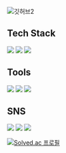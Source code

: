 ![깃허브2](https://user-images.githubusercontent.com/103043741/169454655-f4768a02-9768-43e3-8ef4-25091a35e637.jpg)
## Tech Stack
<img src="https://img.shields.io/badge/Python-3776AB?style=flat-square&logo=python&logoColor=white"/> <img src="https://img.shields.io/badge/Java-007396?style=flat-square&logo=java&logoColor=white"/> <img src="https://img.shields.io/badge/Swift-F05138?style=flat-square&logo=swift&logoColor=white"/>

## Tools
<img src="https://img.shields.io/badge/PyCharm-000000?style=flat-square&logo=PyCharm&logoColor=white"/> <img src="https://img.shields.io/badge/IntelliJ IDEA-000000?style=flat-square&logo=IntelliJ IDEA&logoColor=white"/> <img src="https://img.shields.io/badge/Xcode-147EFB?style=flat-square&logo=Xcode&logoColor=white"/>

## SNS
 <a href="https://velog.io/@jeunghun2"><img src="https://img.shields.io/badge/Velogg-20C997?style=flat-square&logo=Velog&logoColor=white"/></a> <a href="https://www.instagram.com/im_jeunghun/"><img src="https://img.shields.io/badge/Instagram-E4405F?style=flat-square&logo=Instagram&logoColor=white"/></a> <a href="ksjs1111@gmail.com"><img src="https://img.shields.io/badge/Gmail-EA4335?style=flat-square&logo=Gmail&logoColor=white"/></a>
 
 [![Solved.ac
프로필](http://mazassumnida.wtf/api/v2/generate_badge?boj=ksjs1111)](https://solved.ac/ksjs1111)
<!--
**jeungHunLee/jeungHunLee** is a ✨ _special_ ✨ repository because its `README.md` (this file) appears on your GitHub profile.

Here are some ideas to get you started:

- 🔭 I’m currently working on ...
- 🌱 I’m currently learning ...
- 👯 I’m looking to collaborate on ...
- 🤔 I’m looking for help with ...
- 💬 Ask me about ...
- 📫 How to reach me: ...
- 😄 Pronouns: ...
- ⚡ Fun fact: ...
-->
